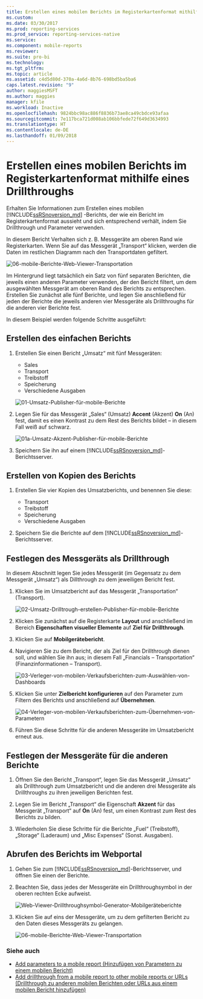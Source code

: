 ```yaml
---
title: Erstellen eines mobilen Berichts im Registerkartenformat mithilfe eines Drillthroughs | Mobile Berichte von Reporting Services | Microsoft-Dokumentation
ms.custom: 
ms.date: 03/30/2017
ms.prod: reporting-services
ms.prod_service: reporting-services-native
ms.service: 
ms.component: mobile-reports
ms.reviewer: 
ms.suite: pro-bi
ms.technology: 
ms.tgt_pltfrm: 
ms.topic: article
ms.assetid: c4d5d80d-370a-4a6d-8b76-698bd5ba5ba6
caps.latest.revision: "9"
author: maggiesMSFT
ms.author: maggies
manager: kfile
ms.workload: Inactive
ms.openlocfilehash: 9824bbc98ac886f8836b73ae8ca49cbdce93afaa
ms.sourcegitcommit: 7e117bca721d008ab106bbfede72f649d3634993
ms.translationtype: HT
ms.contentlocale: de-DE
ms.lasthandoff: 01/09/2018
---
```

# <a name="create-a-tabbed-mobile-report-by-using-drillthrough"></a>Erstellen eines mobilen Berichts im Registerkartenformat mithilfe eines Drillthroughs
Erhalten Sie Informationen zum Erstellen eines mobilen [!INCLUDE[ssRSnoversion_md](../../includes/ssrsnoversion-md.md)] -Berichts, der wie ein Bericht im Registerkartenformat aussieht und sich entsprechend verhält, indem Sie Drillthrough und Parameter verwenden.

In diesem Bericht Verhalten sich z. B. Messgeräte am oberen Rand wie Registerkarten. Wenn Sie auf das Messgerät „Transport“ klicken, werden die Daten im restlichen Diagramm nach den Transportdaten gefiltert.

![06-mobile-Berichte-Web-Viewer-Transportation](../../reporting-services/mobile-reports/media/tabbed-mobile-report-web-viewer-transportation-complete.png)

Im Hintergrund liegt tatsächlich ein Satz von fünf separaten Berichten, die jeweils einen anderen Parameter verwenden, der den Bericht filtert, um dem ausgewählten Messgerät am oberen Rand des Berichts zu entsprechen. Erstellen Sie zunächst alle fünf Berichte, und legen Sie anschließend für jeden der Berichte die jeweils anderen vier Messgeräte als Drillthroughs für die anderen vier Berichte fest.

In diesem Beispiel werden folgende Schritte ausgeführt:

## <a name="create-the-basic-report"></a>Erstellen des einfachen Berichts

1. Erstellen Sie einen Bericht „Umsatz“ mit fünf Messgeräten:

    * Sales
    * Transport
    * Treibstoff
    * Speicherung
    * Verschiedene Ausgaben

   ![01-Umsatz-Publisher-für-mobile-Berichte](../../reporting-services/mobile-reports/media/01-sales-mobile-report-publisher.png)
    
2. Legen Sie für das Messgerät „Sales“ (Umsatz) **Accent** (Akzent) **On** (An) fest, damit es einen Kontrast zu dem Rest des Berichts bildet – in diesem Fall weiß auf schwarz.

    ![01a-Umsatz-Akzent-Publisher-für-mobile-Berichte](../../reporting-services/mobile-reports/media/01a-sales-accent-mobile-report-publisher.png)
    
3. Speichern Sie ihn auf einem [!INCLUDE[ssRSnoversion_md](../../includes/ssrsnoversion-md.md)]-Berichtsserver.

## <a name="make-copies-of-the-report"></a>Erstellen von Kopien des Berichts

1. Erstellen Sie vier Kopien des Umsatzberichts, und benennen Sie diese: 

    * Transport
    * Treibstoff
    * Speicherung
    * Verschiedene Ausgaben

3. Speichern Sie die Berichte auf dem [!INCLUDE[ssRSnoversion_md](../../includes/ssrsnoversion-md.md)]-Berichtsserver.

## <a name="set-the-gauge-as-a-drillthrough"></a>Festlegen des Messgeräts als Drillthrough

In diesem Abschnitt legen Sie jedes Messgerät (im Gegensatz zu dem Messgerät „Umsatz“) als Dillthrough zu dem jeweiligen Bericht fest.

1. Klicken Sie im Umsatzbericht auf das Messgerät „Transportation“ (Transport).

    ![02-Umsatz-Drilltrough-erstellen-Publisher-für-mobile-Berichte](../../reporting-services/mobile-reports/media/02-sales-create-drillthrough-mobile-report-publisher.png)

2. Klicken Sie zunächst auf die Registerkarte **Layout** und anschließend im Bereich **Eigenschaften visueller Elemente** auf **Ziel für Drillthrough**.

3. Klicken Sie auf **Mobilgerätebericht**.

4. Navigieren Sie zu dem Bericht, der als Ziel für den Drillthrough dienen soll, und wählen Sie ihn aus; in diesem Fall „Financials – Transportation“ (Finanzinformationen – Transport).

    ![03-Verleger-von-mobilen-Verkaufsberichten-zum-Auswählen-von-Dashboards](../../reporting-services/mobile-reports/media/03-sales-select-dashboard-mobile-report-publisher.png)

5. Klicken Sie unter **Zielbericht konfigurieren** auf den Parameter zum Filtern des Berichts und anschließend auf **Übernehmen**.

   ![04-Verleger-von-mobilen-Verkaufsberichten-zum-Übernehmen-von-Parametern](../../reporting-services/mobile-reports/media/04-sales-apply-parameters-mobile-report-publisher.png)
   
6. Führen Sie diese Schritte für die anderen Messgeräte im Umsatzbericht erneut aus. 

## <a name="set-the-gauges-for-the-other-reports"></a>Festlegen der Messgeräte für die anderen Berichte

1.  Öffnen Sie den Bericht „Transport“, legen Sie das Messgerät „Umsatz“ als Drillthrough zum Umsatzbericht und die anderen drei Messgeräte als Drillthroughs zu ihren jeweiligen Berichten fest.

2. Legen Sie im Bericht „Transport“ die Eigenschaft **Akzent** für das Messgerät „Transport“ auf **On** (An) fest, um einen Kontrast zum Rest des Berichts zu bilden.

3. Wiederholen Sie diese Schritte für die Berichte „Fuel“ (Treibstoff), „Storage“ (Laderaum) und „Misc Expenses“ (Sonst. Ausgaben). 

## <a name="view-the-report-in-the-web-portal"></a>Abrufen des Berichts im Webportal

1. Gehen Sie zum [!INCLUDE[ssRSnoversion_md](../../includes/ssrsnoversion-md.md)]-Berichtsserver, und öffnen Sie einen der Berichte. 

2. Beachten Sie, dass jedes der Messgeräte ein Drillthroughsymbol in der oberen rechten Ecke aufweist.

    ![Web-Viewer-Drillthroughsymbol-Generator-Mobilgeräteberichte](../../reporting-services/mobile-reports/media/web-viewer-drillthrough-icon-mobile-report-builder.png)

3. Klicken Sie auf eins der Messgeräte, um zu dem gefilterten Bericht zu den Daten dieses Messgeräts zu gelangen.

   ![06-mobile-Berichte-Web-Viewer-Transportation](../../reporting-services/mobile-reports/media/06-mobile-report-web-viewer-transportation.png)

### <a name="see-also"></a>Siehe auch
    
* [Add parameters to a mobile report (Hinzufügen von Parametern zu einem mobilen Bericht)](../../reporting-services/mobile-reports/add-parameters-to-a-mobile-report-reporting-services.md)
* [Add drillthrough from a mobile report to other mobile reports or URLs (Drillthrough zu anderen mobilen Berichten oder URLs aus einem mobilen Bericht hinzufügen)](../../reporting-services/mobile-reports/add-drillthrough-from-a-mobile-report-to-other-mobile-reports-or-urls.md)




  

